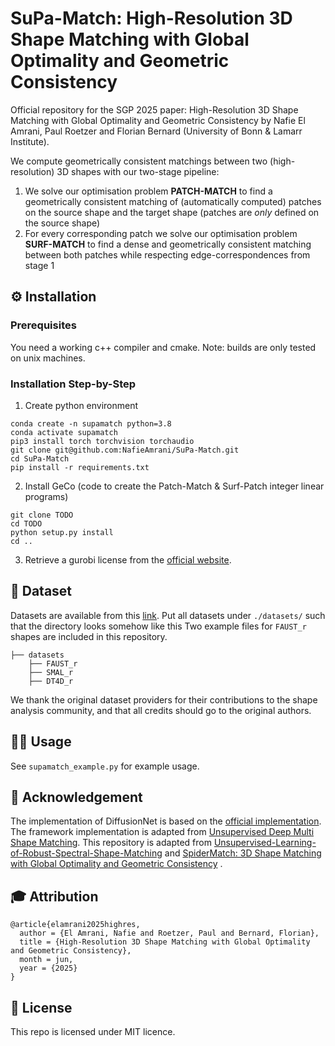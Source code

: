 # SuPa-Match: High-Resolution 3D Shape Matching with Global Optimality and Geometric Consistency

Official repository for the SGP 2025 paper: High-Resolution 3D Shape Matching with Global Optimality and Geometric Consistency by Nafie El Amrani, Paul Roetzer and Florian Bernard (University of Bonn & Lamarr Institute).

 We compute geometrically consistent matchings between two (high-resolution) 3D shapes with our two-stage pipeline:
1. We solve our optimisation problem **PATCH-MATCH** to find a geometrically consistent matching of (automatically computed) patches on the source shape and the target shape (patches are *only* defined on the source shape)
2. For every corresponding patch we solve our optimisation problem **SURF-MATCH** to find a dense and geometrically consistent matching between both patches while respecting edge-correspondences from stage 1  

## ⚙️ Installation

### Prerequisites 
You need a working c++ compiler and cmake. Note: builds are only tested on unix machines.

### Installation Step-by-Step
1. Create python environment
```shell
conda create -n supamatch python=3.8
conda activate supamatch
pip3 install torch torchvision torchaudio
git clone git@github.com:NafieAmrani/SuPa-Match.git
cd SuPa-Match
pip install -r requirements.txt
```

2. Install GeCo (code to create the Patch-Match & Surf-Patch integer linear programs)
```shell
git clone TODO
cd TODO
python setup.py install
cd ..
```

3. Retrieve a gurobi license from the [official website](https://www.gurobi.com/).

## 📝 Dataset
Datasets are available from this [link](https://drive.google.com/file/d/1zbBs3NjUIBBmVebw38MC1nhu_Tpgn1gr/view). Put all datasets under `./datasets/` such that the directory looks somehow like this Two example files for `FAUST_r` shapes are included in this repository.

```
├── datasets
    ├── FAUST_r
    ├── SMAL_r
    ├── DT4D_r
```
We thank the original dataset providers for their contributions to the shape analysis community, and that all credits should go to the original authors.

## 🧑‍💻️‍ Usage
See `supamatch_example.py` for example usage.

## 🙏 Acknowledgement
The implementation of DiffusionNet is based on the [official implementation](https://github.com/nmwsharp/diffusion-net). The framework implementation is adapted from [Unsupervised Deep Multi Shape Matching](https://github.com/dongliangcao/Unsupervised-Deep-Multi-Shape-Matching). This repository is adapted from [Unsupervised-Learning-of-Robust-Spectral-Shape-Matching](https://github.com/dongliangcao/Unsupervised-Learning-of-Robust-Spectral-Shape-Matching) and [SpiderMatch: 3D Shape Matching with Global Optimality and Geometric Consistency](https://github.com/paul0noah/spider-match) .

## 🎓 Attribution
```
@article{elamrani2025highres,
  author = {El Amrani, Nafie and Roetzer, Paul and Bernard, Florian},
  title = {High-Resolution 3D Shape Matching with Global Optimality and Geometric Consistency},
  month = jun,
  year = {2025}
}
```

## 🚀 License
This repo is licensed under MIT licence.
